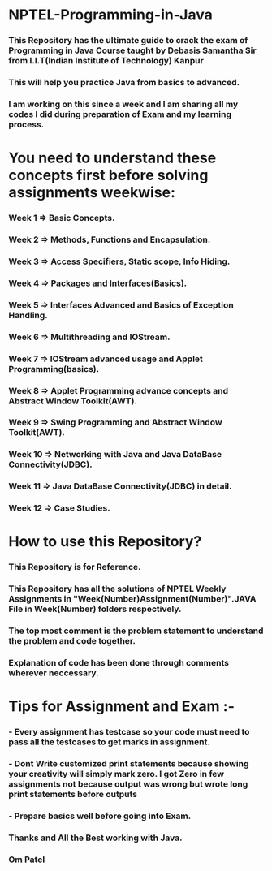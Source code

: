 # NPTEL-Programming-in-Java
### This Repository has the ultimate guide to crack the exam of Programming in Java Course taught by Debasis Samantha Sir from I.I.T(Indian Institute of Technology) Kanpur
### This will help you practice Java from basics to advanced.
### I am working on this since a week and I am sharing all my codes I did during preparation of Exam and my learning process.

# You need to understand these concepts first before solving assignments weekwise:
### Week 1 => Basic Concepts.
### Week 2 => Methods, Functions and Encapsulation.
### Week 3 => Access Specifiers, Static scope, Info Hiding.
### Week 4 => Packages and Interfaces(Basics).
### Week 5 => Interfaces Advanced and Basics of Exception Handling.
### Week 6 => Multithreading and IOStream.
### Week 7 => IOStream advanced usage and Applet Programming(basics).
### Week 8 => Applet Programming advance concepts and Abstract Window Toolkit(AWT).
### Week 9 => Swing Programming and Abstract Window Toolkit(AWT).
### Week 10 => Networking with Java and Java DataBase Connectivity(JDBC).
### Week 11 => Java DataBase Connectivity(JDBC) in detail.
### Week 12 => Case Studies.

# How to use this Repository?
### This Repository is for Reference.
### This Repository has all the solutions of NPTEL Weekly Assignments in "Week(Number)Assignment(Number)".JAVA File in Week(Number) folders respectively.
### The top most comment is the problem statement to understand the problem and code together.
### Explanation of code has been done through comments wherever neccessary.

# Tips for Assignment and Exam :-
### - Every assignment has testcase so your code must need to pass all the testcases to get marks in assignment.
### - Dont Write customized print statements because showing your creativity will simply mark zero. I got Zero in few assignments not because output was wrong but wrote long print statements before outputs
### - Prepare basics well before going into Exam.

### Thanks and All the Best working with Java.
### Om Patel 
